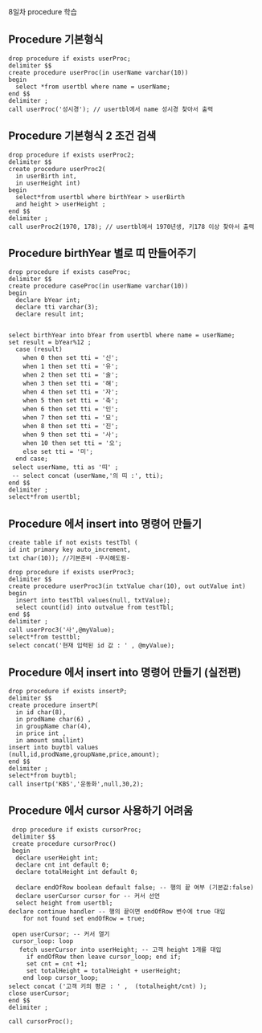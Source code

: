8일차 procedure 학습

## Procedure 기본형식
    drop procedure if exists userProc;
    delimiter $$
    create procedure userProc(in userName varchar(10))
    begin
      select *from usertbl where name = userName;
    end $$
    delimiter ;
    call userProc('성시경'); // usertbl에서 name 성시경 찾아서 출력

## Procedure 기본형식 2 조건 검색
    drop procedure if exists userProc2;
    delimiter $$
    create procedure userProc2(
      in userBirth int,
      in userHeight int)
    begin
      select*from usertbl where birthYear > userBirth
      and height > userHeight ;
    end $$
    delimiter ;
    call userProc2(1970, 178); // usertbl에서 1970년생, 키178 이상 찾아서 출력

## Procedure birthYear 별로 띠 만들어주기
    drop procedure if exists caseProc;
    delimiter $$
    create procedure caseProc(in userName varchar(10))
    begin
      declare bYear int;
      declare tti varchar(3);
      declare result int;


    select birthYear into bYear from usertbl where name = userName;
    set result = bYear%12 ;
      case (result)
  		when 0 then set tti = '신';
  		when 1 then set tti = '유';
  		when 2 then set tti = '술';
  		when 3 then set tti = '해';
  		when 4 then set tti = '자';
  		when 5 then set tti = '축';
  		when 6 then set tti = '인';
  		when 7 then set tti = '묘';
  		when 8 then set tti = '진';
  		when 9 then set tti = '사';
  		when 10 then set tti = '오';
  		else set tti = '미';
      end case;
     select userName, tti as '띠' ;
     -- select concat (userName,'의 띠 :', tti);
    end $$
    delimiter ;
    select*from usertbl;

## Procedure 에서 insert into 명령어 만들기
    
    create table if not exists testTbl (
    id int primary key auto_increment,
    txt char(10)); //기본준비 -무시해도됨-
    
    drop procedure if exists userProc3;
    delimiter $$
    create procedure userProc3(in txtValue char(10), out outValue int)
    begin
      insert into testTbl values(null, txtValue);
      select count(id) into outvalue from testTbl;
    end $$
    delimiter ;
    call userProc3('사',@myValue);
    select*from testtbl;
    select concat('현재 입력된 id 값 : ' , @myValue);

## Procedure 에서 insert into 명령어 만들기 (실전편)
    drop procedure if exists insertP;
    delimiter $$
    create procedure insertP(
      in id char(8),
      in prodName char(6) ,
      in groupName char(4),
      in price int , 
      in amount smallint)
    insert into buytbl values
    (null,id,prodName,groupName,price,amount);
    end $$
    delimiter ;  
    select*from buytbl;
    call insertp('KBS','운동화',null,30,2);

## Procedure 에서 cursor 사용하기 **어려움**
     drop procedure if exists cursorProc;
     delimiter $$
     create procedure cursorProc()
     begin 
      declare userHeight int;
      declare cnt int default 0;
      declare totalHeight int default 0;
      
      declare endOfRow boolean default false; -- 행의 끝 여부 (기본값:false)
      declare userCursor cursor for -- 커서 선언
      select height from usertbl;
    declare continue handler -- 행의 끝이면 endOfRow 변수에 true 대입
    	for not found set endOfRow = true;
     
     open userCursor; -- 커서 열기
     cursor_loop: loop
       fetch userCursor into userHeight; -- 고객 height 1개를 대입
         if endOfRow then leave cursor_loop; end if;
         set cnt = cnt +1;
         set totalHeight = totalHeight + userHeight;
        end loop cursor_loop;
    select concat ('고객 키의 평균 : ' ,  (totalheight/cnt) );
    close userCursor;
    end $$ 
    delimiter ;
    
    call cursorProc();

